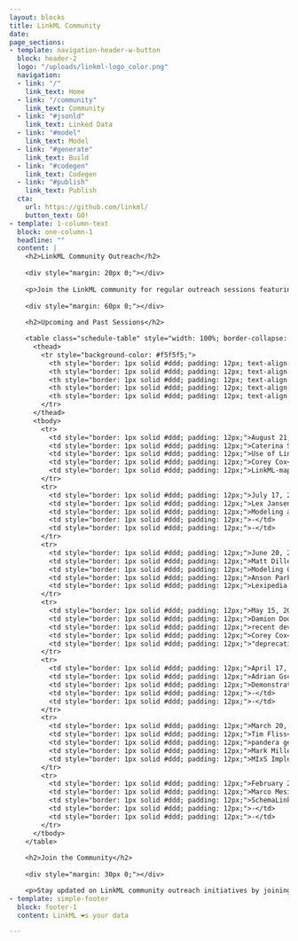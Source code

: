 ```yaml
---
layout: blocks
title: LinkML Community
date: 
page_sections:
- template: navigation-header-w-button
  block: header-2
  logo: "/uploads/linkml-logo_color.png"
  navigation:
  - link: "/"
    link_text: Home
  - link: "/community"
    link_text: Community
  - link: "#jsonld"
    link_text: Linked Data
  - link: "#model"
    link_text: Model
  - link: "#generate"
    link_text: Build
  - link: "#codegen"
    link_text: Codegen
  - link: "#publish"
    link_text: Publish
  cta:
    url: https://github.com/linkml/
    button_text: GO!
- template: 1-column-text
  block: one-column-1
  headline: ""
  content: |
    <h2>LinkML Community Outreach</h2>
    
    <div style="margin: 20px 0;"></div>
    
    <p>Join the LinkML community for regular outreach sessions featuring presentations on LinkML applications, best practices, and community projects.</p>
    
    <div style="margin: 60px 0;"></div>
    
    <h2>Upcoming and Past Sessions</h2>

    <table class="schedule-table" style="width: 100%; border-collapse: collapse; margin: 40px 0;">
      <thead>
        <tr style="background-color: #f5f5f5;">
          <th style="border: 1px solid #ddd; padding: 12px; text-align: center;">Date</th>
          <th style="border: 1px solid #ddd; padding: 12px; text-align: center;">Presenter 1</th>
          <th style="border: 1px solid #ddd; padding: 12px; text-align: center;">Topic 1</th>
          <th style="border: 1px solid #ddd; padding: 12px; text-align: center; min-width: 120px;">Presenter 2</th>
          <th style="border: 1px solid #ddd; padding: 12px; text-align: center;">Topic 2</th>
        </tr>
      </thead>
      <tbody>
        <tr>
          <td style="border: 1px solid #ddd; padding: 12px;">August 21, 2025</td>
          <td style="border: 1px solid #ddd; padding: 12px;">Caterina Strambio De Castillia</td>
          <td style="border: 1px solid #ddd; padding: 12px;">Use of LinkML for CDEs</td>
          <td style="border: 1px solid #ddd; padding: 12px;">Corey Cox</td>
          <td style="border: 1px solid #ddd; padding: 12px;">LinkML-map</td>
        </tr>
        <tr>
          <td style="border: 1px solid #ddd; padding: 12px;">July 17, 2025</td>
          <td style="border: 1px solid #ddd; padding: 12px;">Lex Jansen</td>
          <td style="border: 1px solid #ddd; padding: 12px;">Modeling at CDISC with LinkML</td>
          <td style="border: 1px solid #ddd; padding: 12px;">-</td>
          <td style="border: 1px solid #ddd; padding: 12px;">-</td>
        </tr>
        <tr>
          <td style="border: 1px solid #ddd; padding: 12px;">June 20, 2025</td>
          <td style="border: 1px solid #ddd; padding: 12px;">Matt Diller</td>
          <td style="border: 1px solid #ddd; padding: 12px;">Modeling CDEs with LinkML</td>
          <td style="border: 1px solid #ddd; padding: 12px;">Anson Parker</td>
          <td style="border: 1px solid #ddd; padding: 12px;">Lexipedia + Merging legal ontologies</td>
        </tr>
        <tr>
          <td style="border: 1px solid #ddd; padding: 12px;">May 15, 2025</td>
          <td style="border: 1px solid #ddd; padding: 12px;">Damion Dooley</td>
          <td style="border: 1px solid #ddd; padding: 12px;">recent developments in DataHarmonizer</td>
          <td style="border: 1px solid #ddd; padding: 12px;">Corey Cox</td>
          <td style="border: 1px solid #ddd; padding: 12px;">"deprecation protocol" and best practices for feature deprecation in LinkML</td>
        </tr>
        <tr>
          <td style="border: 1px solid #ddd; padding: 12px;">April 17, 2025</td>
          <td style="border: 1px solid #ddd; padding: 12px;">Adrian Gschwend</td>
          <td style="border: 1px solid #ddd; padding: 12px;">Demonstrating LinkML output of a new DSL data modeling specification</td>
          <td style="border: 1px solid #ddd; padding: 12px;">-</td>
          <td style="border: 1px solid #ddd; padding: 12px;">-</td>
        </tr>
        <tr>
          <td style="border: 1px solid #ddd; padding: 12px;">March 20, 2025</td>
          <td style="border: 1px solid #ddd; padding: 12px;">Tim Fliss</td>
          <td style="border: 1px solid #ddd; padding: 12px;">pandera generator</td>
          <td style="border: 1px solid #ddd; padding: 12px;">Mark Miller</td>
          <td style="border: 1px solid #ddd; padding: 12px;">MIxS Implementation Of LinkML</td>
        </tr>
        <tr>
          <td style="border: 1px solid #ddd; padding: 12px;">February 20, 2025</td>
          <td style="border: 1px solid #ddd; padding: 12px;">Marco Mesiti & Emanuele Cavalleri</td>
          <td style="border: 1px solid #ddd; padding: 12px;">SchemaLink demo / Q&A</td>
          <td style="border: 1px solid #ddd; padding: 12px;">-</td>
          <td style="border: 1px solid #ddd; padding: 12px;">-</td>
        </tr>
      </tbody>
    </table>
    
    <h2>Join the Community</h2>
    
    <div style="margin: 30px 0;"></div>

    <p>Stay updated on LinkML community outreach initiatives by joining our <strong><a href="https://groups.google.com/g/linkml-community" target="_blank">LinkML Community Mailing List</a></strong> to receive notifications about upcoming presentations, community calls, and other LinkML-related events.</p>
- template: simple-footer
  block: footer-1
  content: LinkML ❤︎s your data

---
```

